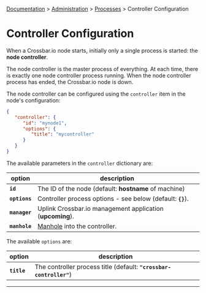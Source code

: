 [Documentation](.) > [Administration](Administration) > [Processes](Processes) > Controller Configuration

# Controller Configuration

When a Crossbar.io node starts, initially only a single process is started: the **node controller**.

The node controller is the master process of everything. At each time, there is exactly one node controller process running. When the node controller process has ended, the Crossbar.io node is down.

The node controller can be configured using the `controller` item in the node's configuration:

```json
{
   "controller": {
      "id": "mynode1",
      "options": {
         "title": "mycontroller"
      }
   }
}
```

The available parameters in the `controller` dictionary are:

option | description
---|---
**`id`** | The ID of the node (default: **hostname** of machine)
**`options`** | Controller process options - see below (default: **`{}`**).
**`manager`** | Uplink Crossbar.io management application (**upcoming**).
**`manhole`** | [Manhole](Manhole) into the controller.

The available `options` are:

option | description
---|---
**`title`** | The controller process title (default: **`"crossbar-controller"`**)

---
